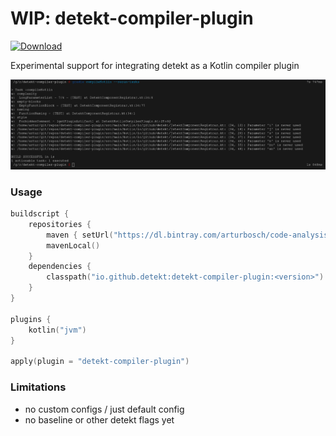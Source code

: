 # WIP: __detekt-compiler-plugin__

[![Download](https://api.bintray.com/packages/arturbosch/code-analysis/detekt-compiler-plugin/images/download.svg) ](https://bintray.com/arturbosch/code-analysis/detekt-compiler-plugin/_latestVersion)

Experimental support for integrating detekt as a Kotlin compiler plugin

![image](docs/detekt-compiler-plugin.png "image")


### Usage

```kotlin
buildscript {
    repositories {
        maven { setUrl("https://dl.bintray.com/arturbosch/code-analysis") }
        mavenLocal()
    }
    dependencies {
        classpath("io.github.detekt:detekt-compiler-plugin:<version>")
    }
}

plugins {
    kotlin("jvm")
}

apply(plugin = "detekt-compiler-plugin")
```

### Limitations

- no custom configs / just default config
- no baseline or other detekt flags yet
